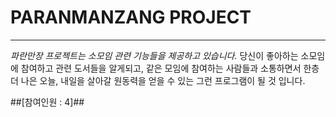 # PARANMANZANG PROJECT

---

*파란만장 프로젝트는 소모임 관련 기능들을 제공하고 있습니다.*
당신이 좋아하는 소모임에 참여하고 관련 도서들을 알게되고, 같은 모임에 참여하는 사람들과 소통하면서 한층 더 나은 오늘, 내일을 살아갈 원동력을 얻을 수 있는 그런 프로그램이 될 것 입니다.

##[참여인원 : 4]##
